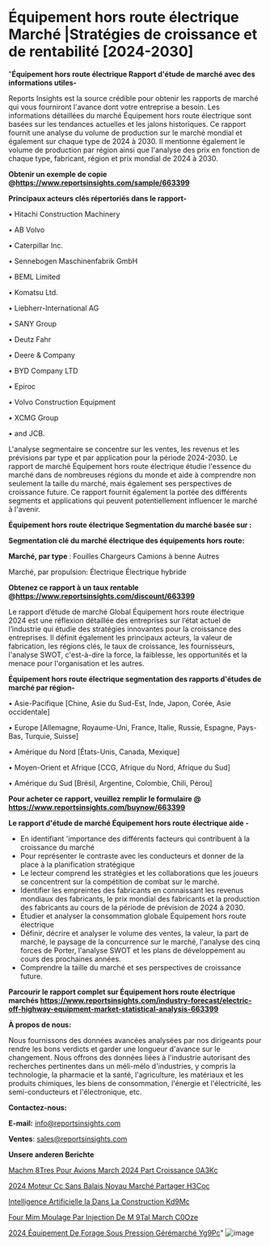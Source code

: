 # Équipement hors route électrique Marché |Stratégies de croissance et de rentabilité [2024-2030]

"<strong>Équipement hors route électrique Rapport d'étude de marché avec des informations utiles-</strong>

Reports Insights est la source crédible pour obtenir les rapports de marché qui vous fourniront l'avance dont votre entreprise a besoin. Les informations détaillées du marché Équipement hors route électrique sont basées sur les tendances actuelles et les jalons historiques. Ce rapport fournit une analyse du volume de production sur le marché mondial et également sur chaque type de 2024 à 2030. Il mentionne également le volume de production par région ainsi que l'analyse des prix en fonction de chaque type, fabricant, région et prix mondial de 2024 à 2030.

<strong><b>Obtenir un exemple de copie @</b></strong><a href=https://www.reportsinsights.com/sample/663399><strong><b>https://www.reportsinsights.com/sample/663399</b></strong></a>

<b>Principaux acteurs clés répertoriés dans le rapport-</b>

<b> </b>• Hitachi Construction Machinery

• AB Volvo

• Caterpillar Inc.

• Sennebogen Maschinenfabrik GmbH

• BEML Limited

• Komatsu Ltd.

• Liebherr-International AG

• SANY Group

• Deutz Fahr

• Deere & Company

• BYD Company LTD

• Epiroc

• Volvo Construction Equipment

• XCMG Group

• and JCB.

L'analyse segmentaire se concentre sur les ventes, les revenus et les prévisions par type et par application pour la période 2024-2030. Le rapport de marché Équipement hors route électrique étudie l'essence du marché dans de nombreuses régions du monde et aide à comprendre non seulement la taille du marché, mais également ses perspectives de croissance future. Ce rapport fournit également la portée des différents segments et applications qui peuvent potentiellement influencer le marché à l'avenir.

<strong>Équipement hors route électrique Segmentation du marché basée sur :</strong>

<strong> Segmentation clé du marché électrique des équipements hors route: </strong>

<strong> Marché, par type </strong>:
Fouilles
Chargeurs
Camions à benne
Autres

Marché, par propulsion:
Électrique
Électrique hybride

<strong><b>Obtenez ce rapport à un taux rentable @</b></strong><a href=https://www.reportsinsights.com/discount/663399><strong><b>https://www.reportsinsights.com/discount/663399</b></strong></a>

Le rapport d’étude de marché Global Équipement hors route électrique 2024 est une réflexion détaillée des entreprises sur l’état actuel de l’industrie qui étudie des stratégies innovantes pour la croissance des entreprises. Il définit également les principaux acteurs, la valeur de fabrication, les régions clés, le taux de croissance, les fournisseurs, l'analyse SWOT, c'est-à-dire la force, la faiblesse, les opportunités et la menace pour l'organisation et les autres.

<strong>Équipement hors route électrique segmentation des rapports d'études de marché par région-</strong>

• Asie-Pacifique [Chine, Asie du Sud-Est, Inde, Japon, Corée, Asie occidentale]

• Europe [Allemagne, Royaume-Uni, France, Italie, Russie, Espagne, Pays-Bas, Turquie, Suisse]

• Amérique du Nord [États-Unis, Canada, Mexique]

• Moyen-Orient et Afrique [CCG, Afrique du Nord, Afrique du Sud]

• Amérique du Sud [Brésil, Argentine, Colombie, Chili, Pérou]

<strong>Pour acheter ce rapport, veuillez remplir le formulaire @   <a href=https://www.reportsinsights.com/buynow/663399>https://www.reportsinsights.com/buynow/663399</a></strong>

<strong>Le rapport d'étude de marché Équipement hors route électrique aide -</strong>
<ul>
  <li>En identifiant 'importance des différents facteurs qui contribuent à la croissance du marché</li>
  <li>Pour représenter le contraste avec les conducteurs et donner de la place à la planification stratégique</li>
  <li>Le lecteur comprend les stratégies et les collaborations que les joueurs se concentrent sur la compétition de combat sur le marché.</li>
  <li>Identifier les empreintes des fabricants en connaissant les revenus mondiaux des fabricants, le prix mondial des fabricants et la production des fabricants au cours de la période de prévision de 2024 à 2030.</li>
  <li>Étudier et analyser la consommation globale Équipement hors route électrique</li>
  <li>Définir, décrire et analyser le volume des ventes, la valeur, la part de marché, le paysage de la concurrence sur le marché, l'analyse des cinq forces de Porter, l'analyse SWOT et les plans de développement au cours des prochaines années.</li>
  <li>Comprendre la taille du marché et ses perspectives de croissance future.</li>
</ul>

<strong>Parcourir le rapport complet sur Équipement hors route électrique marchés <a href=https://www.reportsinsights.com/industry-forecast/electric-off-highway-equipment-market-statistical-analysis-663399>https://www.reportsinsights.com/industry-forecast/electric-off-highway-equipment-market-statistical-analysis-663399</a></strong>

<strong>À propos de nous:</strong>

Nous fournissons des données avancées analysées par nos dirigeants pour rendre les bons verdicts et garder une longueur d'avance sur le changement. Nous offrons des données liées à l'industrie autorisant des recherches pertinentes dans un méli-mélo d'industries, y compris la technologie, la pharmacie et la santé, l'agriculture, les matériaux et les produits chimiques, les biens de consommation, l'énergie et l'électricité, les semi-conducteurs et l'électronique, etc.

<strong>Contactez-nous:</strong>

<strong>E-mail:</strong> <a href=mailto:info@reportsinsights.com>info@reportsinsights.com</a>

<strong>Ventes</strong>: <a href=mailto:sales@reportsinsights.com>sales@reportsinsights.com</a>

<strong>Unsere anderen Berichte</strong>

<a href=https://www.linkedin.com/pulse/machm%C3%A8tres-pour-avions-march%C3%A9-2024-part-croissance-0a3kc/>Machm 8Tres Pour Avions March 2024 Part Croissance 0A3Kc</a>

<a href=https://www.linkedin.com/pulse/2024-moteur-cc-sans-balais-noyau-marché-partager-h3coc/>2024 Moteur Cc Sans Balais Noyau Marché Partager H3Coc</a>

<a href=https://www.linkedin.com/pulse/intelligence-artificielle-ia-dans-la-construction-kd9mc/>Intelligence Artificielle Ia Dans La Construction Kd9Mc</a>

<a href=https://www.linkedin.com/pulse/four-mim-moulage-par-injection-de-m%C3%A9tal-march%C3%A9-c0oze/>Four Mim Moulage Par Injection De M 9Tal March C0Oze</a>

<a href=https://www.linkedin.com/pulse/2024-équipement-de-forage-sous-pression-gérémarché-yg9pc/>2024 Équipement De Forage Sous Pression Gérémarché Yg9Pc</a>"
![image](https://github.com/daminid12/RImarketreport/assets/158430485/baac4eac-21bd-47e0-b410-6dac2700675d)
